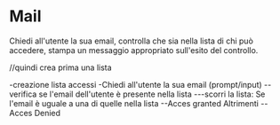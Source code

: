 # Mail

Chiedi all'utente la sua email,
controlla che sia nella lista di chi può accedere,
stampa un messaggio appropriato sull'esito del controllo.

//quindi crea prima una lista

-creazione lista accessi
-Chiedi all'utente la sua email (prompt/input)
--verifica se l'email dell'utente è presente nella  lista
---scorri la lista:
    Se l'email è uguale a una di quelle nella lista
    --Acces granted
    Altrimenti
    --Acces Denied
